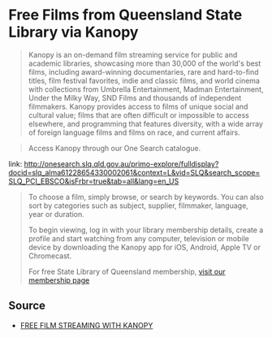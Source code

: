﻿# Free Films from Queensland State Library via Kanopy


> Kanopy is an on-demand film streaming service for public and academic libraries, showcasing more than 30,000 of the world's best films, including award-winning documentaries, rare and hard-to-find titles, film festival favorites, indie and classic films, and world cinema with collections from Umbrella Entertainment, Madman Entertainment, Under the Milky Way, SND Films and thousands of independent filmmakers. Kanopy provides access to films of unique social and cultural value; films that are often difficult or impossible to access elsewhere, and programming that features diversity, with a wide array of foreign language films and films on race, and current affairs.



> Access Kanopy through our One Search catalogue.

link: http://onesearch.slq.qld.gov.au/primo-explore/fulldisplay?docid=slq_alma61228654330002061&context=L&vid=SLQ&search_scope=SLQ_PCI_EBSCO&isFrbr=true&tab=all&lang=en_US


> To choose a film, simply browse, or search by keywords. You can also sort by categories such as subject, supplier, filmmaker, language, year or duration.
>
> To begin viewing, log in with your library membership details, create a profile and start watching from any computer, television or mobile device by downloading the Kanopy app for iOS, Android, Apple TV or Chromecast.
>
> For free State Library of Queensland membership, [visit our membership page](http://www.slq.qld.gov.au/services/membership)




## Source

* [FREE FILM STREAMING WITH KANOPY](http://blogs.slq.qld.gov.au/slq-today/2018/08/16/free-film-streaming-with-kanopy/)